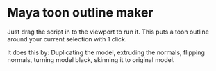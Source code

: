 # Maya toon outline maker

Just drag the script in to the viewport to run it.
This puts a toon outline around your current selection with 1 click.

It does this by:
Duplicating the model, extruding the normals, flipping normals, turning model black, skinning it to original model.